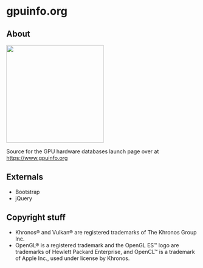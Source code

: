 # gpuinfo.org

## About
<img src="/images/gpuinfo.png" width="256px">

Source for the GPU hardware databases launch page over at https://www.gpuinfo.org

## Externals
- Bootstrap
- jQuery

## Copyright stuff
- Khronos® and Vulkan® are registered trademarks of The Khronos Group Inc.
- OpenGL® is a registered trademark and the OpenGL ES™ logo are trademarks of Hewlett Packard Enterprise, and OpenCL™ is a trademark of Apple Inc., used under license by Khronos.